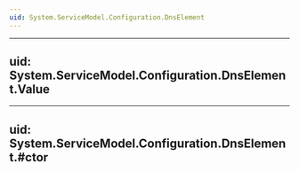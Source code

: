 ```yaml
---
uid: System.ServiceModel.Configuration.DnsElement
---
```


---
uid: System.ServiceModel.Configuration.DnsElement.Value
---

---
uid: System.ServiceModel.Configuration.DnsElement.#ctor
---
